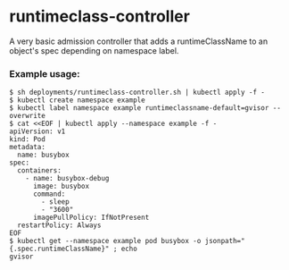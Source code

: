 # runtimeclass-controller
A very basic admission controller that adds a runtimeClassName to an object's spec depending on namespace label.

### Example usage:

```console
$ sh deployments/runtimeclass-controller.sh | kubectl apply -f -
$ kubectl create namespace example
$ kubectl label namespace example runtimeclassname-default=gvisor --overwrite
$ cat <<EOF | kubectl apply --namespace example -f -
apiVersion: v1
kind: Pod
metadata:
  name: busybox
spec:
  containers:
    - name: busybox-debug
      image: busybox
      command:
        - sleep
        - "3600"
      imagePullPolicy: IfNotPresent
  restartPolicy: Always
EOF
$ kubectl get --namespace example pod busybox -o jsonpath="{.spec.runtimeClassName}" ; echo
gvisor
```